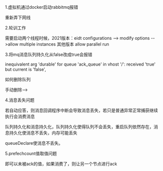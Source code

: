 

1.虚拟机通过docker启动rabbitmq报错

重新弄下网线

2.轮训工作

需要启动两个线程时候，2021版本：eidt configurations --> modify options -->allow multiple instances 其他版本 allow parallel run

3.将mq消息队列持久化从false改成true会报错

 inequivalent arg 'durable' for queue 'ack_queue' in vhost '/': received 'true' but current is 'false',

如何删除队列

手动删除-->

4.消息丢失问题

若自动应答，则消息回调程序中断会导致消息丢失，若只是普通异常正常捕获继续执行会消费消息

队列持久化和消息持久化，队列持久化使得队列不会丢失，重启队列依然存在，消息持久化使消息不丢失，内存可能丢失

queueDeclare使消息不丢失。

5.prefechcount值取值问题

即可以未被ack的值，如果消费了，则让另一个节点进行ack

